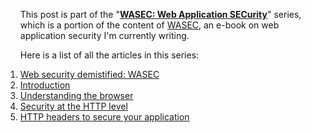 <ol class="aseries">
	<p>This post is part of the "<strong><a href="/categories/wasec/">WASEC: Web Application SECurity</a></strong>" series, which is a portion of the content of <a href="https://leanpub.com/wasec">WASEC</a>, an e-book on web application security I'm currently writing.</p>
	<p>Here is a list of all the articles in this series:</p>
	<li>
		<a href="/web-security-demistified/">Web security demistified: WASEC</a>
	</li>
	<li>
		<a href="/introduction-to-web-application-security/">Introduction</a>
	</li>
	<li>
		<a href="/wasec-understanding-the-browser/">Understanding the browser</a>
	</li>
	<li>
		<a href="/security-https-perspective/">Security at the HTTP level</a>
	</li>
	<li>
		<a href="/secure-your-web-application-with-these-http-headers/">HTTP headers to secure your application</a>
	</li>
</ol>
